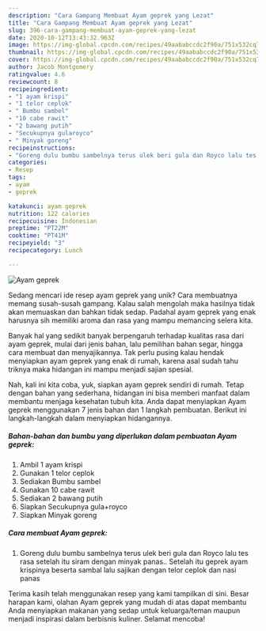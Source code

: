 ```yaml
---
description: "Cara Gampang Membuat Ayam geprek yang Lezat"
title: "Cara Gampang Membuat Ayam geprek yang Lezat"
slug: 396-cara-gampang-membuat-ayam-geprek-yang-lezat
date: 2020-10-12T13:43:32.963Z
image: https://img-global.cpcdn.com/recipes/49aababccdc2f90a/751x532cq70/ayam-geprek-foto-resep-utama.jpg
thumbnail: https://img-global.cpcdn.com/recipes/49aababccdc2f90a/751x532cq70/ayam-geprek-foto-resep-utama.jpg
cover: https://img-global.cpcdn.com/recipes/49aababccdc2f90a/751x532cq70/ayam-geprek-foto-resep-utama.jpg
author: Jacob Montgomery
ratingvalue: 4.6
reviewcount: 8
recipeingredient:
- "1 ayam krispi"
- "1 telor ceplok"
- " Bumbu sambel"
- "10 cabe rawit"
- "2 bawang putih"
- "Secukupnya gularoyco"
- " Minyak goreng"
recipeinstructions:
- "Goreng dulu bumbu sambelnya terus ulek beri gula dan Royco lalu tes rasa setelah itu siram dengan minyak panas.. Setelah itu geprek ayam krispinya beserta sambal lalu sajikan dengan telor ceplok dan nasi panas"
categories:
- Resep
tags:
- ayam
- geprek

katakunci: ayam geprek 
nutrition: 122 calories
recipecuisine: Indonesian
preptime: "PT22M"
cooktime: "PT41M"
recipeyield: "3"
recipecategory: Lunch

---
```



![Ayam geprek](https://img-global.cpcdn.com/recipes/49aababccdc2f90a/751x532cq70/ayam-geprek-foto-resep-utama.jpg)

Sedang mencari ide resep ayam geprek yang unik? Cara membuatnya memang susah-susah gampang. Kalau salah mengolah maka hasilnya tidak akan memuaskan dan bahkan tidak sedap. Padahal ayam geprek yang enak harusnya sih memiliki aroma dan rasa yang mampu memancing selera kita.

Banyak hal yang sedikit banyak berpengaruh terhadap kualitas rasa dari ayam geprek, mulai dari jenis bahan, lalu pemilihan bahan segar, hingga cara membuat dan menyajikannya. Tak perlu pusing kalau hendak menyiapkan ayam geprek yang enak di rumah, karena asal sudah tahu triknya maka hidangan ini mampu menjadi sajian spesial.




Nah, kali ini kita coba, yuk, siapkan ayam geprek sendiri di rumah. Tetap dengan bahan yang sederhana, hidangan ini bisa memberi manfaat dalam membantu menjaga kesehatan tubuh kita. Anda dapat menyiapkan Ayam geprek menggunakan 7 jenis bahan dan 1 langkah pembuatan. Berikut ini langkah-langkah dalam menyiapkan hidangannya.

<!--inarticleads1-->

##### Bahan-bahan dan bumbu yang diperlukan dalam pembuatan Ayam geprek:

1. Ambil 1 ayam krispi
1. Gunakan 1 telor ceplok
1. Sediakan  Bumbu sambel
1. Gunakan 10 cabe rawit
1. Sediakan 2 bawang putih
1. Siapkan Secukupnya gula+royco
1. Siapkan  Minyak goreng




<!--inarticleads2-->

##### Cara membuat Ayam geprek:

1. Goreng dulu bumbu sambelnya terus ulek beri gula dan Royco lalu tes rasa setelah itu siram dengan minyak panas.. Setelah itu geprek ayam krispinya beserta sambal lalu sajikan dengan telor ceplok dan nasi panas




Terima kasih telah menggunakan resep yang kami tampilkan di sini. Besar harapan kami, olahan Ayam geprek yang mudah di atas dapat membantu Anda menyiapkan makanan yang sedap untuk keluarga/teman maupun menjadi inspirasi dalam berbisnis kuliner. Selamat mencoba!
